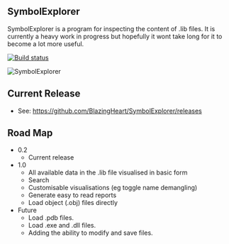 ## SymbolExplorer
SymbolExplorer is a program for inspecting the content of .lib files. It is currently a heavy work in progress but hopefully it wont take long for it to become a lot more useful.

[![Build status](https://ci.appveyor.com/api/projects/status/p22d9u448y4gcp9s?svg=true)](https://ci.appveyor.com/project/redwyre/symbolexplorer)

![SymbolExplorer](http://symbolexplorer.s3.amazonaws.com/img/SymbolExplorer_0.1.1.372.png)

## Current Release
* See: https://github.com/BlazingHeart/SymbolExplorer/releases

## Road Map
* 0.2
  * Current release
* 1.0
  * All available data in the .lib file visualised in basic form
  * Search
  * Customisable visualisations (eg toggle name demangling)
  * Generate easy to read reports
  * Load object (.obj) files directly
* Future
  * Load .pdb files.
  * Load .exe and .dll files.
  * Adding the ability to modify and save files.

